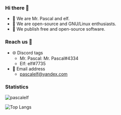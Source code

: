 ### Hi there 👋

- 💼 We are Mr. Pascal and elf.
- 🐧 We are open-source and GNU/Linux enthusiasts.
- 🙈 We publish free and open-source software.

### Reach us 📨

- 🌐 Discord tags
     - Mr. Pascal: Mr. Pascal#4334
     - Elf: elf#7735
- 📧 Email address
     - pascalelf@yandex.com

### Statistics

![pascalelf](https://github-readme-stats.vercel.app/api?username=pascalelf&theme=default&show_icons=true)

![Top Langs](https://github-readme-stats.vercel.app/api/top-langs/?username=pascalelf&layout=compact)
 
<!--
**pascalelf/pascalelf** is a ✨ _special_ ✨ repository because its `README.md` (this file) appears on your GitHub profile.

Here are some ideas to get you started:

- 🔭 I’m currently working on ...
- 🌱 I’m currently learning ...
- 👯 I’m looking to collaborate on ...
- 🤔 I’m looking for help with ...
- 💬 Ask me about ...
- 📫 How to reach me: ...
- 😄 Pronouns: ...
- ⚡ Fun fact: ...
-->

